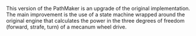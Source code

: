 This version of the PathMaker is an upgrade of the original implementation. The main improvement is the use of a state machine wrapped around the original engine that calculates the power in the three degrees of freedom (forward, strafe, turn) of a mecanum wheel drive.

